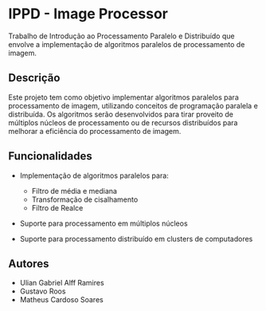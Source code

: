 IPPD - Image Processor
======================

Trabalho de Introdução ao Processamento Paralelo e Distribuído que envolve a implementação de algoritmos paralelos de processamento de imagem.

Descrição
---------

Este projeto tem como objetivo implementar algoritmos paralelos para processamento de imagem, utilizando conceitos de programação paralela e distribuída. Os algoritmos serão desenvolvidos para tirar proveito de múltiplos núcleos de processamento ou de recursos distribuídos para melhorar a eficiência do processamento de imagem.

Funcionalidades
---------------

*   Implementação de algoritmos paralelos para:

    *   Filtro de média e mediana
    *   Transformação de cisalhamento
    *   Filtro de Realce

*   Suporte para processamento em múltiplos núcleos
*   Suporte para processamento distribuído em clusters de computadores
  
Autores
-------

*   Ulian Gabriel Alff Ramires
*   Gustavo Roos
*   Matheus Cardoso Soares
